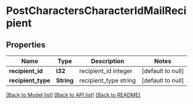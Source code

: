 # PostCharactersCharacterIdMailRecipient

## Properties
Name | Type | Description | Notes
------------ | ------------- | ------------- | -------------
**recipient_id** | **i32** | recipient_id integer | [default to null]
**recipient_type** | **String** | recipient_type string | [default to null]

[[Back to Model list]](../README.md#documentation-for-models) [[Back to API list]](../README.md#documentation-for-api-endpoints) [[Back to README]](../README.md)


